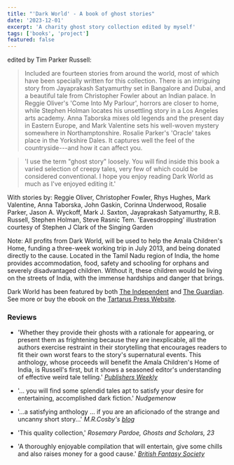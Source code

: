 ```yaml
---
title: "'Dark World' - A book of ghost stories"
date: '2023-12-01'
excerpt: 'A charity ghost story collection edited by myself'
tags: ['books', 'project']
featured: false
---
```


edited by Tim Parker Russell:

> Included are fourteen stories from around the world, most of which have been specially written for this collection. There is an intriguing story from Jayaprakash Satyamurthy set in Bangalore and Dubai, and a beautiful tale from Christopher Fowler about an Indian palace. In Reggie Oliver's 'Come Into My Parlour', horrors are closer to home, while Stephen Holman locates his unsettling story in a Los Angeles arts academy. Anna Taborska mixes old legends and the present day in Eastern Europe, and Mark Valentine sets his well-woven mystery somewhere in Northamptonshire. Rosalie Parker's 'Oracle' takes place in the Yorkshire Dales. It captures well the feel of the countryside---and how it can affect you.

> 'I use the term "ghost story" loosely. You will find inside this book a varied selection of creepy tales, very few of which could be considered conventional. I hope you enjoy reading Dark World as much as I've enjoyed editing it.'

With stories by: Reggie Oliver, Christopher Fowler, Rhys Hughes, Mark Valentine, Anna Taborska, John Gaskin, Corinna Underwood, Rosalie Parker, Jason A. Wyckoff, Mark J. Saxton, Jayaprakash Satyamurthy, R.B. Russell, Stephen Holman, Steve Rasnic Tem. 'Eavesdropping' illustration courtesy of Stephen J Clark of the Singing Garden

Note: All profits from Dark World, will be used to help the Amala Children's Home, funding a three-week working trip in July 2013, and being donated directly to the cause. Located in the Tamil Nadu region of India, the home provides accommodation, food, safety and schooling for orphans and severely disadvantaged children. Without it, these children would be living on the streets of India, with the immense hardships and danger that brings.

Dark World has been featured by both [The Independent](http://www.independent.co.uk/arts-entertainment/books/features/between-the-covers-03022013-8478233.html?origin=internalSearch) and [The Guardian](http://www.theguardian.com/childrens-books-site/2013/feb/07/teen-edits-book-ghost-stories?INTCMP=SRCH). See more or buy the ebook on the [Tartarus Press Website](http://www.tartaruspress.com/parker-russell-dark-world.html).

### Reviews

- 'Whether they provide their ghosts with a rationale for appearing, or present them as frightening because they are inexplicable, all the authors exercise restraint in their storytelling that encourages readers to fit their own worst fears to the story's supernatural events. This anthology, whose proceeds will benefit the Amala Children's Home of India, is Russell's first, but it shows a seasoned editor's understanding of effective weird tale telling.' [_Publishers Weekly_](http://www.publishersweekly.com/978-1-905784-53-0)

- '... you will find some splendid tales apt to satisfy your desire for entertaining, accomplished dark fiction.' _Nudgemenow_

- '...a satisfying anthology ... if you are an aficionado of the strange and uncanny short story...' _M.R.Cosby's_ [_blog_](http://strangerdesigns.blogspot.co.uk/2013/03/review-dark-world-by-tim-parker-russell.html)

- 'This quality collection,' _Rosemary Pardoe, Ghosts and Scholars, 23_

- 'A thoroughly enjoyable compilation that will entertain, give some chills and also raises money for a good cause.' [_British Fantasy Society_](http://www.britishfantasysociety.org/reviews/dark-world-ghost-stories-edited-by-timothy-parker-russell-book-review/)